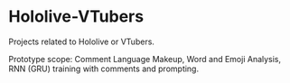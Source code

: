 # Hololive-VTubers
Projects related to Hololive or VTubers.

Prototype scope: Comment Language Makeup, Word and Emoji Analysis, RNN (GRU) training with comments and prompting.
